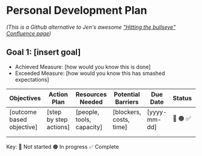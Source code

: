 # Personal Development Plan

_(This is a Github alternative to Jen's awesome ["Hitting the bullseye" Confluence page](https://asoscom.atlassian.net/wiki/spaces/JDART/pages/3666248797/Hitting+the+bullseye))_

## Goal 1: [insert goal]

- Achieved Measure: [how would you know this is done]
- Exceeded Measure: [how would you know this has smashed expectations]

| Objectives  	| Action Plan  	| Resources Needed  	| Potential Barriers  	| Due Date  	| Status  	| Evidence Date  	|
|---	|---	|---	|---	|---	|---	|---	|
| [outcome based objective]  	| [step by step actions]  	| [people, tools, capacity]  	| [blockers, costs, time]  	| [yyyy-mm-dd]  	|  🛑 🟠 ✅	| [Outputs and notes]  	|
|   	|   	|   	|   	|   	|   	|   	|
|   	|   	|   	|   	|   	|   	|   	|

Key: 🛑 Not started  🟠 In progress  ✅ Complete
